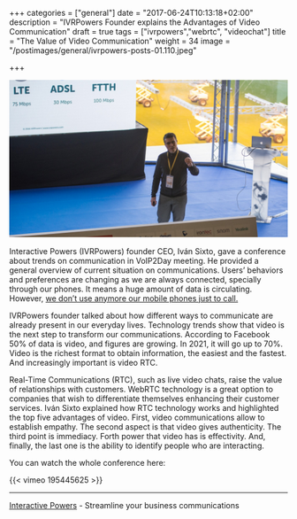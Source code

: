 +++
categories = ["general"]
date = "2017-06-24T10:13:18+02:00"
description = "IVRPowers Founder explains the Advantages of Video Communication"
draft = true
tags = ["ivrpowers","webrtc", "videochat"]
title = "The Value of Video Communication"
weight = 34
image = "/postimages/general/ivrpowers-posts-01.110.jpeg"

+++

![Iván Sixto during conference](/postimages/general/ivrpowers-posts-01.108.jpeg)


Interactive Powers (IVRPowers) founder CEO, Iván Sixto, gave a conference about trends on communication in VoIP2Day meeting. He provided a general overview of current situation on communications. Users’ behaviors and preferences are changing as we are always connected, specially through our phones. It means a huge amount of data is circulating. However, [we don’t use anymore our mobile phones just to call.](https://www.theguardian.com/news/datablog/2015/sep/08/one-in-four-uk-smartphone-weekly-phone-calls)

IVRPowers founder talked about how different ways to communicate are already present in our everyday lives. Technology trends show that video is the next step to transform our communications. According to Facebook 50% of data is video, and figures are growing. In 2021, it will go up to 70%. Video is the richest format to obtain information, the easiest and the fastest. And increasingly important is video RTC. 

Real-Time Communications (RTC), such as live video chats, raise the value of relationships with customers. WebRTC technology is a great option to companies that wish to differentiate themselves enhancing their customer services. Iván Sixto explained how RTC technology works and highlighted the top five advantages of video. First, video communications allow to establish empathy. The second aspect is that video gives authenticity. The third point is immediacy. Forth power that video has is effectivity. And, finally, the last one is the ability to identify people who are interacting. 

You can watch the whole conference here:

{{< vimeo 195445625 >}}

---
[Interactive Powers](http://www.ivrpowers.com/) - Streamline your business communications




